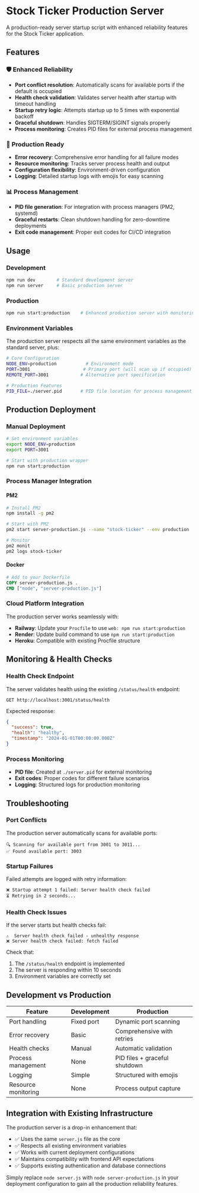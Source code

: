 # Stock Ticker Production Server

A production-ready server startup script with enhanced reliability features for the Stock Ticker application.

## Features

### 🛡️ **Enhanced Reliability**
- **Port conflict resolution**: Automatically scans for available ports if the default is occupied
- **Health check validation**: Validates server health after startup with timeout handling
- **Startup retry logic**: Attempts startup up to 5 times with exponential backoff
- **Graceful shutdown**: Handles SIGTERM/SIGINT signals properly
- **Process monitoring**: Creates PID files for external process management

### 🔧 **Production Ready**
- **Error recovery**: Comprehensive error handling for all failure modes
- **Resource monitoring**: Tracks server process health and output
- **Configuration flexibility**: Environment-driven configuration
- **Logging**: Detailed startup logs with emojis for easy scanning

### 📊 **Process Management**
- **PID file generation**: For integration with process managers (PM2, systemd)
- **Graceful restarts**: Clean shutdown handling for zero-downtime deployments
- **Exit code management**: Proper exit codes for CI/CD integration

## Usage

### Development
```bash
npm run dev        # Standard development server
npm run server     # Basic production server
```

### Production
```bash
npm run start:production    # Enhanced production server with monitoring
```

### Environment Variables

The production server respects all the same environment variables as the standard server, plus:

```bash
# Core Configuration
NODE_ENV=production           # Environment mode
PORT=3001                    # Primary port (will scan up if occupied)
REMOTE_PORT=3001            # Alternative port specification

# Production Features
PID_FILE=./server.pid       # PID file location for process management
```

## Production Deployment

### Manual Deployment
```bash
# Set environment variables
export NODE_ENV=production
export PORT=3001

# Start with production wrapper
npm run start:production
```

### Process Manager Integration

#### PM2
```bash
# Install PM2
npm install -g pm2

# Start with PM2
pm2 start server-production.js --name "stock-ticker" --env production

# Monitor
pm2 monit
pm2 logs stock-ticker
```

#### Docker
```dockerfile
# Add to your Dockerfile
COPY server-production.js .
CMD ["node", "server-production.js"]
```

### Cloud Platform Integration

The production server works seamlessly with:
- **Railway**: Update your `Procfile` to use `web: npm run start:production`
- **Render**: Update build command to use `npm run start:production`
- **Heroku**: Compatible with existing Procfile structure

## Monitoring & Health Checks

### Health Check Endpoint
The server validates health using the existing `/status/health` endpoint:
```
GET http://localhost:3001/status/health
```

Expected response:
```json
{
  "success": true,
  "health": "healthy",
  "timestamp": "2024-01-01T00:00:00.000Z"
}
```

### Process Monitoring
- **PID file**: Created at `./server.pid` for external monitoring
- **Exit codes**: Proper codes for different failure scenarios
- **Logging**: Structured logs for production monitoring

## Troubleshooting

### Port Conflicts
The production server automatically scans for available ports:
```
🔍 Scanning for available port from 3001 to 3011...
✅ Found available port: 3003
```

### Startup Failures
Failed attempts are logged with retry information:
```
❌ Startup attempt 1 failed: Server health check failed
⏳ Retrying in 2 seconds...
```

### Health Check Issues
If the server starts but health checks fail:
```
⚠️  Server health check failed - unhealthy response
❌ Server health check failed: fetch failed
```

Check that:
1. The `/status/health` endpoint is implemented
2. The server is responding within 10 seconds
3. Environment variables are correctly set

## Development vs Production

| Feature | Development | Production |
|---------|-------------|------------|
| Port handling | Fixed port | Dynamic port scanning |
| Error recovery | Basic | Comprehensive with retries |
| Health checks | Manual | Automatic validation |
| Process management | None | PID files + graceful shutdown |
| Logging | Simple | Structured with emojis |
| Resource monitoring | None | Process output capture |

## Integration with Existing Infrastructure

The production server is a drop-in enhancement that:
- ✅ Uses the same `server.js` file as the core
- ✅ Respects all existing environment variables
- ✅ Works with current deployment configurations
- ✅ Maintains compatibility with frontend API expectations
- ✅ Supports existing authentication and database connections

Simply replace `node server.js` with `node server-production.js` in your deployment configuration to gain all the production reliability features.